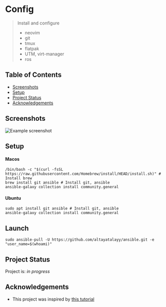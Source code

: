 # Config
> Install and configure
> * neovim
> * git
> * tmux
> * flatpak
> * UTM, virt-manager
> * ros

## Table of Contents
* [Screenshots](#screenshots)
* [Setup](#setup)
* [Project Status](#project-status)
* [Acknowledgements](#acknowledgements)
<!-- * [License](#license) -->

## Screenshots
![Example screenshot](./img/screenshot.png)
<!-- If you have screenshots you'd like to share, include them here. -->

## Setup
#### Macos
```
/bin/bash -c "$(curl -fsSL https://raw.githubusercontent.com/Homebrew/install/HEAD/install.sh)" # Install brew
brew install git ansible # Install git, ansible
ansible-galaxy collection install community.general
```
#### Ubuntu
```
sudo apt install git ansible # Install git, ansible
ansible-galaxy collection install community.general
```

## Launch
```
sudo ansible-pull -U https://github.com/altayatalayy/ansible.git -e "user_name=$(whoami)"
```

## Project Status
Project is: _in progress_ 

## Acknowledgements
- This project was inspired by [this tutorial](https://www.example.com)
